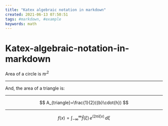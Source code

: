```yaml
---
title: "Katex algebraic notation in markdown"
created: 2021-06-13 07:50:51
tags: #markdown, #example
keywords: math
---
```

# Katex-algebraic-notation-in-markdown

Area of a circle is $\pi r^2$
***
And, the area of a triangle is:
***
$$
A_{triangle}=\frac{1}{2}({b}\cdot{h})
$$
***
$$
f(x) = \int_{-\infty}^\infty
  \hat f(\xi)\,e^(2 \pi i \xi x)
  \,d\xi
$$

